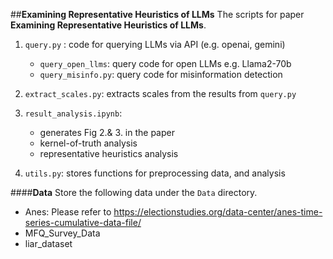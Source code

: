 ##**Examining Representative Heuristics of LLMs**
The scripts for paper **Examining Representative Heuristics of LLMs**. 

1. `query.py` : code for querying LLMs via API (e.g. openai, gemini)
    - `query_open_llms`: query code for open LLMs e.g. Llama2-70b 
    - `query_misinfo.py`: query code for misinformation detection

2. `extract_scales.py`: extracts scales from the results from `query.py`

3. `result_analysis.ipynb`:
    - generates Fig 2.& 3. in the paper 
    - kernel-of-truth analysis 
    - representative heuristics analysis 

4. `utils.py`: stores functions for preprocessing data, and analysis

####**Data**
Store the following data under the `Data` directory. 
- Anes: Please refer to https://electionstudies.org/data-center/anes-time-series-cumulative-data-file/ 
- MFQ_Survey_Data
- liar_dataset
